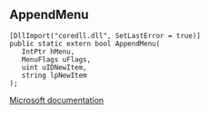 ## AppendMenu

```
[DllImport("coredll.dll", SetLastError = true)]
public static extern bool AppendMenu(
   IntPtr hMenu,
   MenuFlags uFlags,
   uint uIDNewItem,
   string lpNewItem
);
```

[Microsoft documentation](https://docs.microsoft.com/en-us/windows/win32/api/winuser/nf-winuser-appendmenuw)
